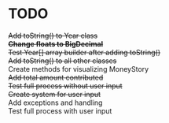 # TODO
~~Add toString() to Year class~~  
~~**Change floats to BigDecimal**~~  
~~Test Year[] array builder after adding toString()~~  
~~Add toString() to all other classes~~  
Create methods for visualizing MoneyStory  
~~Add total amount contributed~~  
~~Test full process without user input~~  
~~Create system for user input~~  
Add exceptions and handling  
Test full process with user input  
